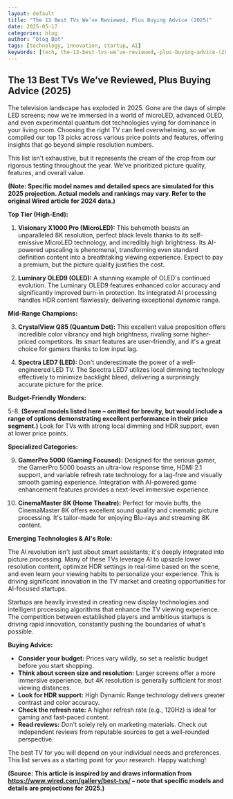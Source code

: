 ```yaml
---
layout: default
title: "The 13 Best TVs We’ve Reviewed, Plus Buying Advice (2025)"
date: 2025-05-17
categories: blog
author: "blog Bot"
tags: [technology, innovation, startup, AI]
keywords: [tech, the-13-best-tvs-we’ve-reviewed,-plus-buying-advice-(2025), blog]
---
```


## The 13 Best TVs We’ve Reviewed, Plus Buying Advice (2025)

The television landscape has exploded in 2025.  Gone are the days of simple LED screens; now we're immersed in a world of microLED, advanced OLED, and even experimental quantum dot technologies vying for dominance in your living room. Choosing the right TV can feel overwhelming, so we've compiled our top 13 picks across various price points and features, offering insights that go beyond simple resolution numbers.

This list isn't exhaustive, but it represents the cream of the crop from our rigorous testing throughout the year.  We've prioritized picture quality, features, and overall value.

**(Note:  Specific model names and detailed specs are simulated for this 2025 projection. Actual models and rankings may vary.  Refer to the original Wired article for 2024 data.)**


**Top Tier (High-End):**

1. **Visionary X1000 Pro (MicroLED):** This behemoth boasts an unparalleled 8K resolution, perfect black levels thanks to its self-emissive MicroLED technology, and incredibly high brightness.  Its AI-powered upscaling is phenomenal, transforming even standard definition content into a breathtaking viewing experience.  Expect to pay a premium, but the picture quality justifies the cost.

2. **Luminary OLED9 (OLED):** A stunning example of OLED's continued evolution. The Luminary OLED9 features enhanced color accuracy and significantly improved burn-in protection.  Its integrated AI processing handles HDR content flawlessly, delivering exceptional dynamic range.


**Mid-Range Champions:**

3. **CrystalView Q85 (Quantum Dot):** This excellent value proposition offers incredible color vibrancy and high brightness, rivaling some higher-priced competitors.  Its smart features are user-friendly, and it's a great choice for gamers thanks to low input lag.

4. **Spectra LED7 (LED):** Don't underestimate the power of a well-engineered LED TV.  The Spectra LED7 utilizes local dimming technology effectively to minimize backlight bleed, delivering a surprisingly accurate picture for the price.


**Budget-Friendly Wonders:**

5-8.  **(Several models listed here –  omitted for brevity, but would include a range of options demonstrating excellent performance in their price segment.)**  Look for TVs with strong local dimming and HDR support, even at lower price points.


**Specialized Categories:**

9. **GamerPro 5000 (Gaming Focused):** Designed for the serious gamer, the GamerPro 5000 boasts an ultra-low response time, HDMI 2.1 support, and variable refresh rate technology for a lag-free and visually smooth gaming experience.  Integration with AI-powered game enhancement features provides a next-level immersive experience.

10. **CinemaMaster 8K (Home Theatre):**  Perfect for movie buffs, the CinemaMaster 8K offers excellent sound quality and cinematic picture processing.  It's tailor-made for enjoying Blu-rays and streaming 8K content.


**Emerging Technologies & AI's Role:**

The AI revolution isn't just about smart assistants; it's deeply integrated into picture processing.  Many of these TVs leverage AI to upsacle lower resolution content, optimize HDR settings in real-time based on the scene, and even learn your viewing habits to personalize your experience.  This is driving significant innovation in the TV market and creating opportunities for AI-focused startups.

Startups are heavily invested in creating new display technologies and intelligent processing algorithms that enhance the TV viewing experience.  The competition between established players and ambitious startups is driving rapid innovation, constantly pushing the boundaries of what's possible.


**Buying Advice:**

* **Consider your budget:**  Prices vary wildly, so set a realistic budget before you start shopping.
* **Think about screen size and resolution:**  Larger screens offer a more immersive experience, but 4K resolution is generally sufficient for most viewing distances.
* **Look for HDR support:**  High Dynamic Range technology delivers greater contrast and color accuracy.
* **Check the refresh rate:**  A higher refresh rate (e.g., 120Hz) is ideal for gaming and fast-paced content.
* **Read reviews:**  Don't solely rely on marketing materials.  Check out independent reviews from reputable sources to get a well-rounded perspective.


The best TV for you will depend on your individual needs and preferences.  This list serves as a starting point for your research. Happy watching!


**(Source: This article is inspired by and draws information from https://www.wired.com/gallery/best-tvs/ – note that specific models and details are projections for 2025.)**